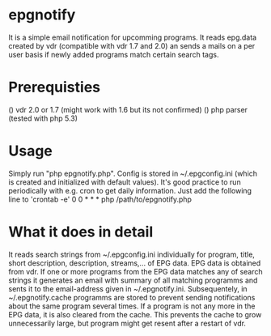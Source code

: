 epgnotify
=========
It is a simple email notification for upcomming programs. It reads epg.data created by vdr (compatible with vdr 1.7 and 2.0) an sends a mails on a per user basis if newly added programs match certain search tags.

Prerequisties
=============
() vdr 2.0 or 1.7 (might work with 1.6 but its not confirmed)
() php parser (tested with php 5.3)

Usage
=====
Simply run "php epgnotify.php". Config is stored in ~/.epgconfig.ini (which is created and initialized with default values).
It's good practice to run periodically with e.g. cron to get daily information. Just add the following line to 'crontab -e'
0 0 * * * php /path/to/epgnotify.php

What it does in detail
======================
It reads search strings from ~/.epgconfig.ini individually for program, title, short description, description, streams,... of EPG data. EPG data is obtained from vdr. If one or more programs from the EPG data matches any of search strings it generates an email with summary of all matching programms and sents it to the email-address given in ~/.epgnotify.ini.
Subsequentely, in ~/.epgnotify.cache programms are stored to prevent sending notifications about the same program several times.
If a program is not any more in the EPG data, it is also cleared from the cache. This prevents the cache to grow unnecessarily large, but program might get resent after a restart of vdr.
